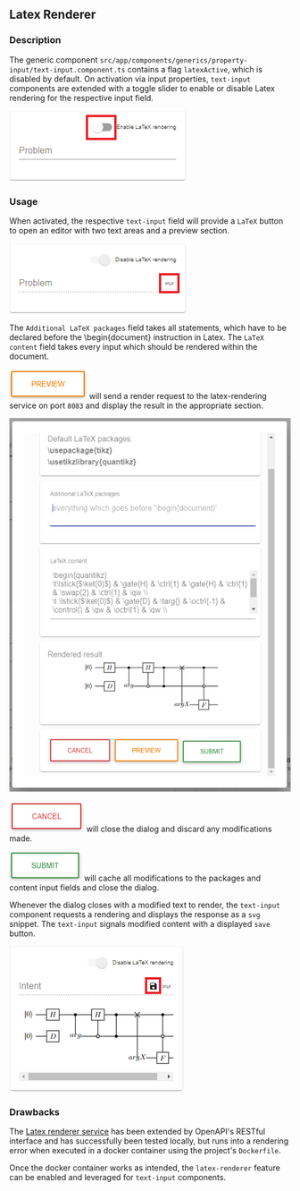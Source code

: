 ## Latex Renderer 

### Description

The generic component ``src/app/components/generics/property-input/text-input.component.ts`` contains a flag ``latexActive``, which is disabled by default.
On activation via input properties, ``text-input`` components are extended with a toggle slider to enable or disable Latex rendering for the respective input field.

![Text Input Latex Disabled](../images/latex_renderer/text-input.PNG "Text Input Latex Disabled")

### Usage

When activated, the respective ``text-input`` field will provide a ``LaTeX`` button to open an editor with two text areas and a preview section.

![Text Input Latex Enabled](../images/latex_renderer/text-input-latex.PNG "Text Input Latex Enabled")

The ``Additional LaTeX packages`` field takes all statements, which have to be declared before the \begin{document} instruction in Latex.
The ``LaTeX content`` field takes every input which should be rendered within the document.

![Preview](../images/latex_renderer/preview.PNG "Preview") will send a render request to the latex-rendering service on port ``8083`` and display the result in the appropriate section.

![Latex Editor Dialog Preview](../images/latex_renderer/latex-editor-dialog-preview.PNG "Latex Editor Dialog Preview")

![Cancel](../images/latex_renderer/cancel.PNG "Cancel") will close the dialog and discard any modifications made.

![Submit](../images/latex_renderer/submit.PNG "Submit") will cache all modifications to the packages and content input fields and close the dialog.

Whenever the dialog closes with a modified text to render, the ``text-input`` component requests a rendering and displays the response as a ``svg`` snippet. The ``text-input`` signals modified content with a displayed ``save`` button.

![Text Input Latex Rendered](../images/latex_renderer/text-input-latex-rendered.PNG "Text Input Latex Rendered")

### Drawbacks

The [Latex renderer service](https://github.com/UST-QuAntiL/latex-renderer) has been extended by OpenAPI's RESTful interface and has successfully been tested locally, but runs into a rendering error when executed in a docker container using the project's ``Dockerfile``.

Once the docker container works as intended, the ``latex-renderer`` feature can be enabled and leveraged for ``text-input`` components.